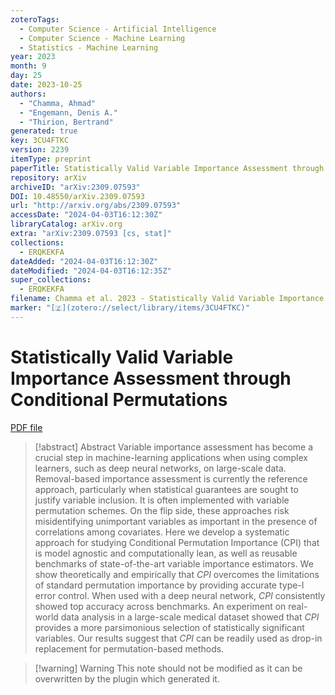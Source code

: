 ```yaml
---
zoteroTags:
  - Computer Science - Artificial Intelligence
  - Computer Science - Machine Learning
  - Statistics - Machine Learning
year: 2023
month: 9
day: 25
date: 2023-10-25
authors:
  - "Chamma, Ahmad"
  - "Engemann, Denis A."
  - "Thirion, Bertrand"
generated: true
key: 3CU4FTKC
version: 2239
itemType: preprint
paperTitle: Statistically Valid Variable Importance Assessment through Conditional Permutations
repository: arXiv
archiveID: "arXiv:2309.07593"
DOI: 10.48550/arXiv.2309.07593
url: "http://arxiv.org/abs/2309.07593"
accessDate: "2024-04-03T16:12:30Z"
libraryCatalog: arXiv.org
extra: "arXiv:2309.07593 [cs, stat]"
collections:
  - ERQKEKFA
dateAdded: "2024-04-03T16:12:30Z"
dateModified: "2024-04-03T16:12:35Z"
super_collections:
  - ERQKEKFA
filename: Chamma et al. 2023 - Statistically Valid Variable Importance Assessment through Conditional Permutations.pdf
marker: "[🇿](zotero://select/library/items/3CU4FTKC)"
---
```

# Statistically Valid Variable Importance Assessment through Conditional Permutations

[PDF file](/Papers/PDFs/Chamma%20et%20al.%202023%20-%20Statistically%20Valid%20Variable%20Importance%20Assessment%20through%20Conditional%20Permutations.pdf)

> [!abstract] Abstract
> Variable importance assessment has become a crucial step in machine-learning applications when using complex learners, such as deep neural networks, on large-scale data. Removal-based importance assessment is currently the reference approach, particularly when statistical guarantees are sought to justify variable inclusion. It is often implemented with variable permutation schemes. On the flip side, these approaches risk misidentifying unimportant variables as important in the presence of correlations among covariates. Here we develop a systematic approach for studying Conditional Permutation Importance (CPI) that is model agnostic and computationally lean, as well as reusable benchmarks of state-of-the-art variable importance estimators. We show theoretically and empirically that $\textit{CPI}$ overcomes the limitations of standard permutation importance by providing accurate type-I error control. When used with a deep neural network, $\textit{CPI}$ consistently showed top accuracy across benchmarks. An experiment on real-world data analysis in a large-scale medical dataset showed that $\textit{CPI}$ provides a more parsimonious selection of statistically significant variables. Our results suggest that $\textit{CPI}$ can be readily used as drop-in replacement for permutation-based methods.

>[!warning] Warning
> This note should not be modified as it can be overwritten by the plugin which generated it.

